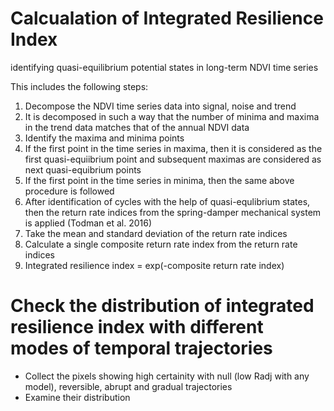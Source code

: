 # Calcualation of Integrated Resilience Index
identifying quasi-equilibrium potential states in long-term NDVI time series

This includes the following steps:
1. Decompose the NDVI time series data into signal, noise and trend
2. It is decomposed in such a way that the number of minima and maxima in the trend data matches that of the annual NDVI data
3. Identify the maxima and minima points
4. If the first point in the time series in maxima, then it is considered as the first quasi-equiibrium point and subsequent maximas are considered as next quasi-equibrium points
5. If the first point in the time series in minima, then the same above procedure is followed
6. After identification of cycles with the help of quasi-equlibrium states, then the return rate indices from the spring-damper mechanical system is applied (Todman et al. 2016)
7. Take the mean and standard deviation of the return rate indices
8. Calculate a single composite return rate index from the return rate indices
9. Integrated resilience index =  exp(-composite return rate index)


# Check the distribution of integrated resilience index with different modes of temporal trajectories
* Collect the pixels showing high certainity with null (low Radj with any model), reversible, abrupt and gradual trajectories
* Examine their distribution 
